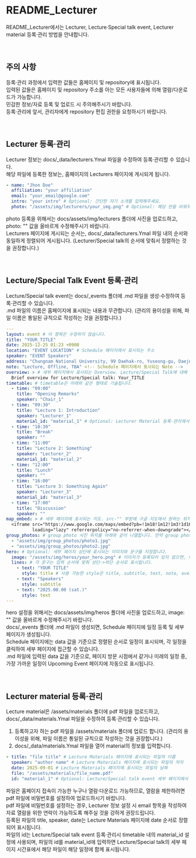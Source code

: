 # README_Lecturer
README_Lecturer에서는 Lecturer, Lecture·Special talk event, Lecturer material 등록·관리 방법을 안내합니다. <br/><br/><br/>

## 주의 사항 <br/>
등록·관리 과정에서 입력한 값들은 홈페이지 및 repository에 표시됩니다. <br/>
입력된 값들은 홈페이지 및 repository 주소를 아는 모든 사용자들에 의해 열람/다운로드가 가능합니다. <br/>
민감한 정보/자료 등록 및 업로드 시 주의해주시기 바랍니다. <br/>
등록·관리에 앞서, 관리자에게 repository 편집 권한을 요청하시기 바랍니다. <br/><br/><br/>

## Lecturer 등록·관리 <br/>
Lecturer 정보는 docs/_data/lecturers.Ymal 파일을 수정하여 등록·관리할 수 있습니다. <br/>
해당 파일에 등록한 정보는, 홈페이지의 Lecturers 페이지에 게시되게 됩니다. <br/>
```yml
- name: "Jhon Doe"
  affiliation: "your affiliation"
  email: "your_email@google.com"
  intro: "your intro" # Optional: 간단한 자기 소개를 입력해주세요.
  photo: "/assets/img/lecturers/your_img.png" # Optional: 해당 란을 비워두면 (""), 기본 이미지가 사용됩니다.
```
photo 등록을 위해서는 docs/assets/img/lecturers 폴더에 사진을 업로드하고, photo: "" 값을 올바르게 수정해주시기 바랍니다. <br/>
Lecturers 페이지에 게시되는 순서는, docs/_data/lecturers.Ymal 파일 내의 순서와 동일하게 정렬되어 게시됩니다. (Lecturer/Special talk의 순서에 맞춰서 정렬하는 것을 권장합니다.) <br/><br/><br/>

## Lecture/Special Talk Event 등록·관리 <br/>
Lecture/Special talk event는 docs/_events 폴더에 .md 파일을 생성·수정하여 등록·관리할 수 있습니다. <br/>
.md 파일의 이름은 홈페이지에 표시되는 내용과 무관합니다. (관리의 용이성을 위해, 파일 이름은 통일된 규칙으로 작성하는 것을 권장합니다.) </br>
```yml
---
layout: event # 이 항목은 수정하지 않습니다.
title: "YOUR_TITLE"
date: 2025-12-25 01:23 +0900
location: "EVENT LOCATION" # Schedule 페이지에서 표시되는 주소
speaker: "EVENT Speakers"
address: "Chungnam National University, 99 Daehak-ro, Yuseong-gu, Daejeon 34134, Korea" # 세부 페이지에서 표시되는 주소
note: "Lecture, Offline, TBA" <!-- Schedule 페이지에서 표시되는 Note -->
overview: > # 세부 페이지에서 표시되는 Overview. Lecture/Special Talk에 대해 간단하게 기술해주세요.
  Brief overview for Lecture/Special talk: Your_TITLE 
timetable: # timetable은 아래와 같은 형태로 기술됩니다.
  - time: "09:00"
    title: "Opening Remarks"
    speaker: "Chair_1"
  - time: "09:30"
    title: "Lecture 1: Introduction"
    speaker: "Lecturer_1"
    material_id: "material_1" # Optional: Lecturer Material 등록·관리에서 설명합니다.
  - time: "10:30"
    title: "Break"
    speaker: ""
  - time: "11:00"
    title: "Lecture 2: Something"
    speaker: "Lecturer_2"
    material_id: "material_2"
  - time: "12:00"
    title: "Lunch"
    speaker: ""
  - time: "16:00"
    title: "Lecture 3: Something Again"
    speaker: "Lecturer_3"
    material_id: "material_3"
  - time: "17:00"
    title: "Discussion"
    speaker: ""
map_embed: > # 세부 페이지에 표시되는 지도. src-"" 부분에 구글 지도에서 원하는 위치를 찍고, 공유-지도 퍼가기-src="" 부분의 링크를 복사하여 붙여넣습니다.
  <iframe src="https://www.google.com/maps/embed?pb=!1m18!1m12!1m3!1d1606.3149986890949!2d127.34389919160189!3d36.36974017722345!2m3!1f0!2f0!3f0!3m2!1i1024!2i768!4f13.1!3m3!1m2!1s0x35654bee63320a8f%3A0x70e438ccb2656aa8!2z7Lap64Ko64yA7ZWZ6rWQIOuMgOuNley6oO2NvOyKpA!5e0!3m2!1sko!2skr!4v1758033402650!5m2!1sko!2skr"
          loading="lazy" referrerpolicy="no-referrer-when-downgrade"></iframe>
group_photos: # group photo 사진 위치를 아래와 같이 나열합니다. 만약 group photo가 없다면, 아래의 각 항목을 완전하게 삭제하여 "Group Photo" section이 생성되지 않도록 합니다.
  - "assets/img/group_photos/photo1.jpg"
  - "assets/img/group_photos/photo2.jpg"
hero: # Optional: 세부 페이지 상단에 표시되는 이미지와 문구를 지정합니다.
  image: "/assets/img/heros/your_hero.png" # 이미지가 등록되어 있지 않으면, 아래의 텍스트 설정과 무관하게 페이지 상단에 이미지·문구가 출력되지 않습니다.
  lines: # 각 문구는 입력 순서에 맞춰 상단->하단 순서로 표시됩니다.
    - text: "YOUR TITLE"
      style: title # 사용 가능한 style은 title, subtitle, text, note, overline 입니다.
    - text: "Speakers"
      style: subtitle
    - text: "2025.00.00 (sat.)"
      style: text
---
```
hero 설정을 위해서는 docs/assets/img/heros 폴더에 사진을 업로드하고, image: "" 값을 올바르게 수정해주시기 바랍니다. <br/>
docs/_events 폴더에 .md 파일이 생성되면, Schedule 페이지에 일정 등록 및 세부 페이지가 생성됩니다. <br/>
Schedule 페이지에는 data 값을 기준으로 정렬된 순서로 일정이 표시되며, 각 일정을 클릭하여 세부 페이지에 접근할 수 있습니다. <br/>
.md 파일에 입력된 data 값을 기준으로, 페이지 방문 시점에서 같거나 미래의 일정 중, 가장 가까운 일정이 Upcoming Event 페이지에 자동으로 표시됩니다. <br/><br/><br/>

## Lecturer material 등록·관리 <br/>
Lecture material은 /assets/materials 폴더에 pdf 파일을 업로드하고, docs/_data/materials.Ymal 파일을 수정하여 등록·관리할 수 있습니다. <br/>
1. 등록하고자 하는 pdf 파일을 /assets/materials 폴더에 업로드 합니다. (관리의 용이성을 위해, 파일 이름은 통일된 규칙으로 작성하는 것을 권장합니다.) <br/>
2. docs/_data/materials.Ymal 파일을 열어 material의 정보를 입력합니다. <br/>
```yml
- title: "file title" # Lecture Materials 페이지에 표시되는 파일의 이름
  speaker: "author name" # Lecture Materials 페이지에 표시되는 파일의 저자
  date: 2025-09-01 # Lecture Materials 페이지에 표시되는 파일의 날짜
  file: "/assets/materials/file_name.pdf" 
  id: "material_1" # Optional: Lecture/Special talk event 세부 페이지에서 자료 표시를 위한 설정값
```
파일은 홈페이지 접속이 가능한 누구나 열람·다운로드 가능하므로, 열람을 제한하려면 pdf 파일에 비밀번호를 설정하여 업로드하시기 바랍니다. <br/>
pdf 파일에 비밀번호를 설정하는 경우, Lecturer 정보 설정 시 email 항목을 작성하여 자료 열람을 위한 연락이 가능하도록 해주실 것을 강하게 권장드립니다. <br/>
등록된 파일의 title, speaker, date는 Lecture Materials 페이지에 date 순서로 정렬되어 표시됩니다. <br/>
파일의 id는 Lecture/Special talk event 등록·관리시 timetable 내의 material_id 설정에 사용되며, 파일의 id를 material_id에 입력하면 Lecture/Special talk의 세부 페이지 시간표에서 해당 파일이 해당 일정에 함께 표시됩니다.